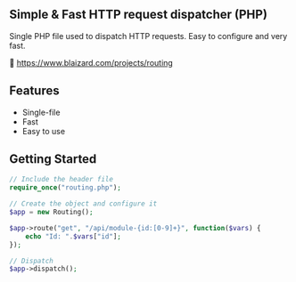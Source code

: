 ## Simple & Fast HTTP request dispatcher (PHP)

Single PHP file used to dispatch HTTP requests. Easy to configure and very fast.

&#128279; https://www.blaizard.com/projects/routing

## Features

* Single-file
* Fast
* Easy to use

## Getting Started

```php
// Include the header file
require_once("routing.php");

// Create the object and configure it
$app = new Routing();

$app->route("get", "/api/module-{id:[0-9]+}", function($vars) {
	echo "Id: ".$vars["id"];
});

// Dispatch
$app->dispatch();
```

